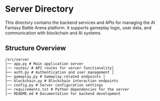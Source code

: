 # Server Directory

This directory contains the backend services and APIs for managing the AI Fantasy Battle Arena platform. It supports gameplay logic, user data, and communication with blockchain and AI systems.

## Structure Overview

```
/src/server 
│── app.py # Main application server
│── routes/ # API routes for server functionality│
├── auth.py # Authentication and user management │ 
├── gameplay.py # Gameplay-related endpoints │
├── blockchain.py # Blockchain interaction endpoints
│── config.py # Server configuration settings
│── requirements.txt # Python dependencies for the server
│── README.md # Documentation for backend development
```
